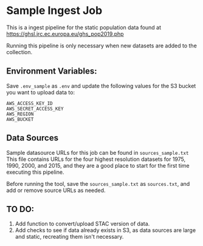 # Sample Ingest Job

This is a ingest pipeline for the static population data found at https://ghsl.jrc.ec.europa.eu/ghs_pop2019.php

Running this pipeline is only necessary when new datasets are added to the collection.

## Environment Variables:

Save `.env_sample` as `.env` and update the following values for the S3 bucket you want to upload data to:

```
AWS_ACCESS_KEY_ID
AWS_SECRET_ACCESS_KEY
AWS_REGION
AWS_BUCKET
```

## Data Sources

Sample datasource URLs for this job can be found in `sources_sample.txt` This file contains URLs for the four highest resolution datasets for 1975, 1990, 2000, and 2015, and they are a good place to start for the first time executing this pipeline.

Before running the tool, save the `sources_sample.txt` as `sources.txt`, and add or remove source URLs as needed.

## TO DO:
1. Add function to convert/upload STAC version of data.
2. Add checks to see if data already exists in S3, as data sources are large and static, recreating them isn't necessary.